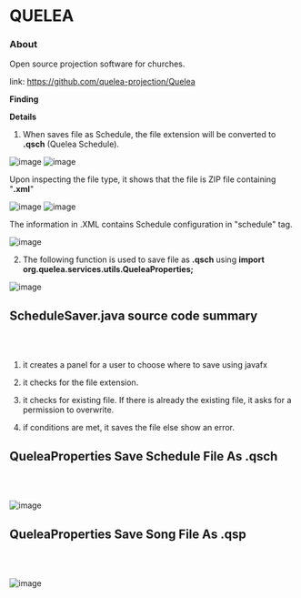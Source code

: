 <h1>QUELEA</h1>

<h3>About</h3>

Open source projection software for churches.

link: https://github.com/quelea-projection/Quelea

**Finding**

**Details**

1. When saves file as Schedule, the file extension will be converted to **.qsch** (Quelea Schedule). 

![image](https://github.com/user-attachments/assets/ed0f19a8-c428-40c2-bef9-a22d55dc61d1)
![image](https://github.com/user-attachments/assets/b6a0307b-9385-48ff-ae2e-02c3fb736c08)

Upon inspecting the file type, it shows that the file is ZIP file containing "**.xml**"

![image](https://github.com/user-attachments/assets/6e03732a-5d1f-46d7-bbc7-5062b17eabd5)
![image](https://github.com/user-attachments/assets/2b73be6a-588a-4e2f-9a4d-644785431418)

The information in .XML contains Schedule configuration in "schedule" tag.

![image](https://github.com/user-attachments/assets/e46920be-911a-47d2-b928-badaf7ed9c80)

2. The following function is used to save file as **.qsch** using **import org.quelea.services.utils.QueleaProperties;**

![image](https://github.com/user-attachments/assets/32b8dd57-d123-407e-a1f6-eda59a984290)


<h2><b>ScheduleSaver.java source code summary</b></h2><br />
<br />

1. it creates a panel for a user to choose where to save using javafx

2. it checks for the file extension. 

3. it checks for existing file. If there is already the existing file, it asks for a permission to overwrite.

4. if conditions are met, it saves the file else show an error.

<h2><b>QueleaProperties Save Schedule File As .qsch</b></h2><br />
<br />

![image](https://github.com/user-attachments/assets/58b3dcd1-e799-4860-81a5-ff80b7af43c4)

<h2><b>QueleaProperties Save Song File As .qsp</b></h2><br />
<br />

![image](https://github.com/user-attachments/assets/91d3c716-c764-4d9f-ba19-0a4c2cdcff84)



